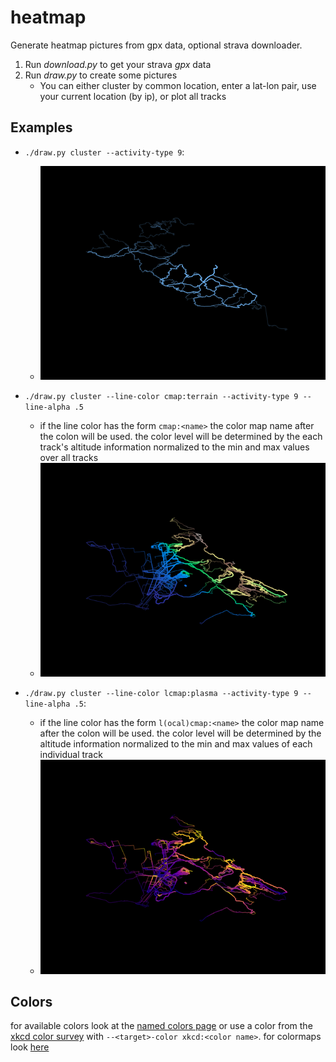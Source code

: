 # heatmap

Generate heatmap pictures from gpx data, optional strava downloader.

1. Run *download.py* to get your strava *gpx* data
2. Run *draw.py* to create some pictures
    * You can either cluster by common location, enter a lat-lon pair, use your current location (by
      ip), or plot all tracks


## Examples

* `./draw.py cluster --activity-type 9`:
   * ![a heatmap](images/defaults.png)

* `./draw.py cluster --line-color cmap:terrain --activity-type 9 --line-alpha .5`
   * if the line color has the form `cmap:<name>` the color map name after the colon will be used.
   the color level will be determined by the each track's altitude information normalized to the
   min and max values over all tracks
   * ![another heatmap](images/terrain.png)

* `./draw.py cluster --line-color lcmap:plasma --activity-type 9 --line-alpha .5`:
   * if the line color has the form `l(ocal)cmap:<name>` the color map name after the colon will be
   used. the color level will be determined by the altitude information normalized to the
   min and max values of each individual track
   * ![a third heatmap](images/plasma.png)


## Colors

for available colors look at the
[named colors page](https://matplotlib.org/3.1.0/gallery/color/named_colors.html)
or use a color from the [xkcd color survey](https://xkcd.com/color/rgb)
with `--<target>-color xkcd:<color name>`. for colormaps look
[here](https://matplotlib.org/3.1.1/gallery/color/colormap_reference.html)
